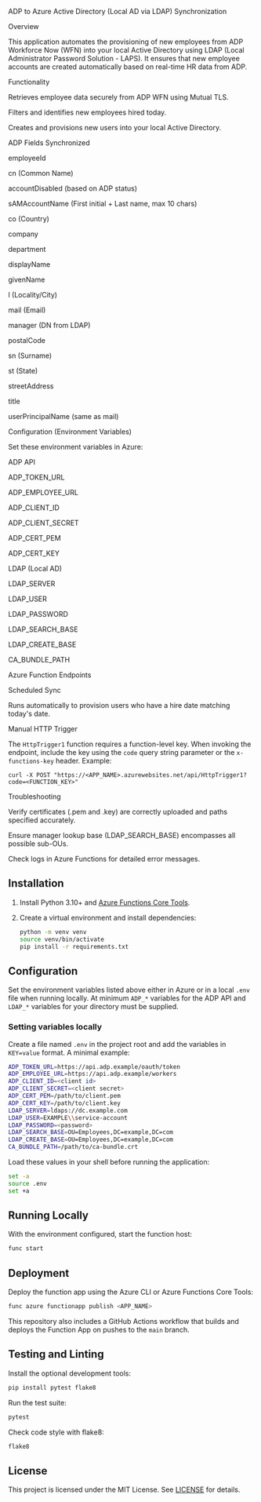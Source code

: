 ADP to Azure Active Directory (Local AD via LDAP) Synchronization

Overview

This application automates the provisioning of new employees from ADP Workforce Now (WFN) into your local Active Directory using LDAP (Local Administrator Password Solution - LAPS). It ensures that new employee accounts are created automatically based on real-time HR data from ADP.

Functionality

Retrieves employee data securely from ADP WFN using Mutual TLS.

Filters and identifies new employees hired today.

Creates and provisions new users into your local Active Directory.

ADP Fields Synchronized

employeeId

cn (Common Name)

accountDisabled (based on ADP status)

sAMAccountName (First initial + Last name, max 10 chars)

co (Country)

company

department

displayName

givenName

l (Locality/City)

mail (Email)

manager (DN from LDAP)

postalCode

sn (Surname)

st (State)

streetAddress

title

userPrincipalName (same as mail)

Configuration (Environment Variables)

Set these environment variables in Azure:

ADP API

ADP_TOKEN_URL

ADP_EMPLOYEE_URL

ADP_CLIENT_ID

ADP_CLIENT_SECRET

ADP_CERT_PEM

ADP_CERT_KEY

LDAP (Local AD)

LDAP_SERVER

LDAP_USER

LDAP_PASSWORD

LDAP_SEARCH_BASE

LDAP_CREATE_BASE

CA_BUNDLE_PATH

Azure Function Endpoints

Scheduled Sync

Runs automatically to provision users who have a hire date matching today's date.

Manual HTTP Trigger

The `HttpTrigger1` function requires a function-level key. When invoking the
endpoint, include the key using the `code` query string parameter or the
`x-functions-key` header. Example:

```
curl -X POST "https://<APP_NAME>.azurewebsites.net/api/HttpTrigger1?code=<FUNCTION_KEY>"
```

Troubleshooting

Verify certificates (.pem and .key) are correctly uploaded and paths specified accurately.

Ensure manager lookup base (LDAP_SEARCH_BASE) encompasses all possible sub-OUs.

Check logs in Azure Functions for detailed error messages.

Installation
------------

1. Install Python 3.10+ and [Azure Functions Core Tools](https://learn.microsoft.com/azure/azure-functions/functions-run-local).
2. Create a virtual environment and install dependencies:

   ```bash
   python -m venv venv
   source venv/bin/activate
   pip install -r requirements.txt
   ```

Configuration
-------------

Set the environment variables listed above either in Azure or in a local `.env` file when running locally. At minimum `ADP_*` variables for the ADP API and `LDAP_*` variables for your directory must be supplied.

### Setting variables locally

Create a file named `.env` in the project root and add the variables in `KEY=value` format. A minimal example:

```bash
ADP_TOKEN_URL=https://api.adp.example/oauth/token
ADP_EMPLOYEE_URL=https://api.adp.example/workers
ADP_CLIENT_ID=<client id>
ADP_CLIENT_SECRET=<client secret>
ADP_CERT_PEM=/path/to/client.pem
ADP_CERT_KEY=/path/to/client.key
LDAP_SERVER=ldaps://dc.example.com
LDAP_USER=EXAMPLE\\service-account
LDAP_PASSWORD=<password>
LDAP_SEARCH_BASE=OU=Employees,DC=example,DC=com
LDAP_CREATE_BASE=OU=Employees,DC=example,DC=com
CA_BUNDLE_PATH=/path/to/ca-bundle.crt
```

Load these values in your shell before running the application:

```bash
set -a
source .env
set +a
```

Running Locally
---------------

With the environment configured, start the function host:

```bash
func start
```

Deployment
----------

Deploy the function app using the Azure CLI or Azure Functions Core Tools:

```bash
func azure functionapp publish <APP_NAME>
```

This repository also includes a GitHub Actions workflow that builds and deploys the Function App on pushes to the `main` branch.


Testing and Linting
-------------------

Install the optional development tools:

```bash
pip install pytest flake8
```

Run the test suite:

```bash
pytest
```

Check code style with flake8:

```bash
flake8
```

License
-------

This project is licensed under the MIT License. See [LICENSE](LICENSE) for details.
